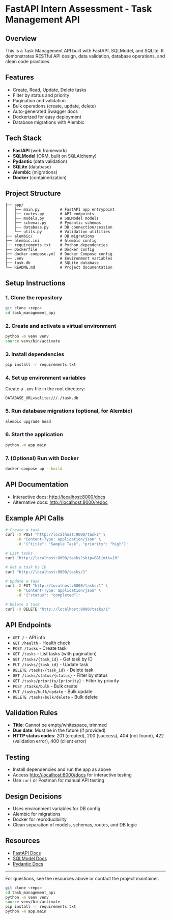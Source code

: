 # FastAPI Intern Assessment - Task Management API

## Overview

This is a Task Management API built with FastAPI, SQLModel, and SQLite. It demonstrates RESTful API design, data validation, database operations, and clean code practices.

## Features
- Create, Read, Update, Delete tasks
- Filter by status and priority
- Pagination and validation
- Bulk operations (create, update, delete)
- Auto-generated Swagger docs
- Dockerized for easy deployment
- Database migrations with Alembic

## Tech Stack
- **FastAPI** (web framework)
- **SQLModel** (ORM, built on SQLAlchemy)
- **Pydantic** (data validation)
- **SQLite** (database)
- **Alembic** (migrations)
- **Docker** (containerization)

## Project Structure
```
├── app/
│   ├── main.py         # FastAPI app entrypoint
│   ├── routes.py       # API endpoints
│   ├── models.py       # SQLModel models
│   ├── schemas.py      # Pydantic schemas
│   ├── database.py     # DB connection/session
│   └── utils.py        # Validation utilities
├── alembic/            # DB migrations
├── alembic.ini         # Alembic config
├── requirements.txt    # Python dependencies
├── Dockerfile          # Docker config
├── docker-compose.yml  # Docker Compose config
├── .env                # Environment variables
├── task.db             # SQLite database
└── README.md           # Project documentation
```

## Setup Instructions

### 1. Clone the repository
```bash
git clone <repo>
cd task_management_api
```

### 2. Create and activate a virtual environment
```bash
python -m venv venv
source venv/bin/activate
```

### 3. Install dependencies
```bash
pip install -r requirements.txt
```

### 4. Set up environment variables
Create a `.env` file in the root directory:
```
DATABASE_URL=sqlite:///./task.db
```

### 5. Run database migrations (optional, for Alembic)
```bash
alembic upgrade head
```

### 6. Start the application
```bash
python -m app.main
```

### 7. (Optional) Run with Docker
```bash
docker-compose up --build
```

## API Documentation
- Interactive docs: [http://localhost:8000/docs](http://localhost:8000/docs)
- Alternative docs: [http://localhost:8000/redoc](http://localhost:8000/redoc)

## Example API Calls
```bash
# Create a task
curl -X POST "http://localhost:8000/tasks" \
     -H "Content-Type: application/json" \
     -d '{"title": "Sample Task", "priority": "high"}'

# List tasks
curl "http://localhost:8000/tasks?skip=0&limit=10"

# Get a task by ID
curl "http://localhost:8000/tasks/1"

# Update a task
curl -X PUT "http://localhost:8000/tasks/1" \
     -H "Content-Type: application/json" \
     -d '{"status": "completed"}'

# Delete a task
curl -X DELETE "http://localhost:8000/tasks/1"
```

## API Endpoints
- `GET /` - API info
- `GET /health` - Health check
- `POST /tasks` - Create task
- `GET /tasks` - List tasks (with pagination)
- `GET /tasks/{task_id}` - Get task by ID
- `PUT /tasks/{task_id}` - Update task
- `DELETE /tasks/{task_id}` - Delete task
- `GET /tasks/status/{status}` - Filter by status
- `GET /tasks/priority/{priority}` - Filter by priority
- `POST /tasks/bulk` - Bulk create
- `PUT /tasks/bulk/update` - Bulk update
- `DELETE /tasks/bulk/delete` - Bulk delete

## Validation Rules
- **Title**: Cannot be empty/whitespace, trimmed
- **Due date**: Must be in the future (if provided)
- **HTTP status codes**: 201 (created), 200 (success), 404 (not found), 422 (validation error), 400 (client error)

## Testing
- Install dependencies and run the app as above
- Access [http://localhost:8000/docs](http://localhost:8000/docs) for interactive testing
- Use `curl` or Postman for manual API testing

## Design Decisions
- Uses environment variables for DB config
- Alembic for migrations
- Docker for reproducibility
- Clean separation of models, schemas, routes, and DB logic

## Resources
- [FastAPI Docs](https://fastapi.tiangolo.com/)
- [SQLModel Docs](https://sqlmodel.tiangolo.com/)
- [Pydantic Docs](https://docs.pydantic.dev/latest/)

---

For questions, see the resources above or contact the project maintainer.

```bash
git clone <repo>
cd task_management_api
python -m venv venv
source venv/bin/activate
pip install -r requirements.txt
python -m app.main
